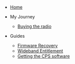 - [Home]()

- My Journey
    - [Buying the radio](buying-the-radio.md)

- Guides
    - [Firmware Recovery](firmware-recovery-guide.md)
    - [Wideband Entitlement](wideband-installation-guide.md)
    - [Getting the CPS software]()